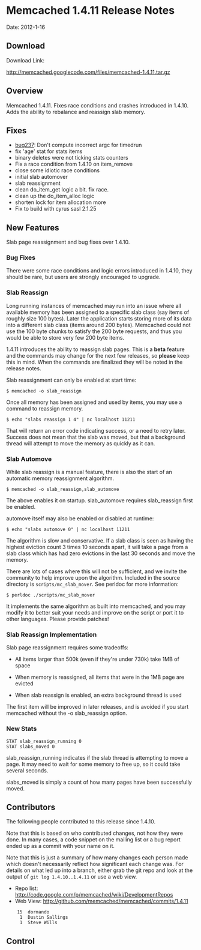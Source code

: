 # Memcached 1.4.11 Release Notes #

Date: 2012-1-16

## Download ##

Download Link:

http://memcached.googlecode.com/files/memcached-1.4.11.tar.gz


## Overview ##

Memcached 1.4.11. Fixes race conditions and crashes introduced in 1.4.10. Adds
the ability to rebalance and reassign slab memory.

## Fixes ##

  * [bug237](https://code.google.com/p/memcached/issues/detail?id=7): Don't compute incorrect argc for timedrun
  * fix 'age' stat for stats items
  * binary deletes were not ticking stats counters
  * Fix a race condition from 1.4.10 on item\_remove
  * close some idiotic race conditions
  * initial slab automover
  * slab reassignment
  * clean do\_item\_get logic a bit. fix race.
  * clean up the do\_item\_alloc logic
  * shorten lock for item allocation more
  * Fix to build with cyrus sasl 2.1.25


## New Features ##

Slab page reassignment and bug fixes over 1.4.10.

### Bug Fixes ###

There were some race conditions and logic errors introduced in 1.4.10, they
should be rare, but users are strongly encouraged to upgrade.

### Slab Reassign ###

Long running instances of memcached may run into an issue where all available
memory has been assigned to a specific slab class (say items of roughly size
100 bytes). Later the application starts storing more of its data into a
different slab class (items around 200 bytes). Memcached could not use the 100
byte chunks to satisfy the 200 byte requests, and thus you would be able to
store very few 200 byte items.

1.4.11 introduces the ability to reassign slab pages. This is a **beta** feature
and the commands may change for the next few releases, so **please** keep this
in mind. When the commands are finalized they will be noted in the release
notes.

Slab reassignment can only be enabled at start time:

`$ memcached -o slab_reassign`

Once all memory has been assigned and used by items, you may use a command to
reassign memory.

`$ echo "slabs reassign 1 4" | nc localhost 11211`

That will return an error code indicating success, or a need to retry later.
Success does not mean that the slab was moved, but that a background thread
will attempt to move the memory as quickly as it can.

### Slab Automove ###

While slab reassign is a manual feature, there is also the start of an
automatic memory reassignment algorithm.

`$ memcached -o slab_reassign,slab_automove`

The above enables it on startup. slab\_automove requires slab\_reassign first be
enabled.

automove itself may also be enabled or disabled at runtime:

`$ echo "slabs automove 0" | nc localhost 11211`

The algorithm is slow and conservative. If a slab class is seen as having the
highest eviction count 3 times 10 seconds apart, it will take a page from a
slab class which has had zero evictions in the last 30 seconds and move the
memory.

There are lots of cases where this will not be sufficient, and we invite the
community to help improve upon the algorithm. Included in the source directory
is `scripts/mc_slab_mover`. See perldoc for more information:

`$ perldoc ./scripts/mc_slab_mover`

It implements the same algorithm as built into memcached, and you may modify
it to better suit your needs and improve on the script or port it to other
languages. Please provide patches!

### Slab Reassign Implementation ###

Slab page reassignment requires some tradeoffs:

  * All items larger than 500k (even if they're under 730k) take 1MB of space

  * When memory is reassigned, all items that were in the 1MB page are evicted

  * When slab reassign is enabled, an extra background thread is used

The first item will be improved in later releases, and is avoided if you start
memcached without the -o slab\_reassign option.

### New Stats ###

```
STAT slab_reassign_running 0
STAT slabs_moved 0
```

slab\_reassign\_running indicates if the slab thread is attempting to move a
page. It may need to wait for some memory to free up, so it could take several
seconds.

slabs\_moved is simply a count of how many pages have been successfully moved.

## Contributors ##

The following people contributed to this release since 1.4.10.

Note that this is based on who contributed changes, not how they were
done.  In many cases, a code snippet on the mailing list or a bug
report ended up as a commit with your name on it.

Note that this is just a summary of how many changes each person made
which doesn't necessarily reflect how significant each change was.
For details on what led up into a branch, either grab the git repo and
look at the output of `git log 1.4.10..1.4.11` or use a web view.

  * Repo list:  http://code.google.com/p/memcached/wiki/DevelopmentRepos
  * Web View: http://github.com/memcached/memcached/commits/1.4.11

```
    15	dormando
     1	Dustin Sallings
     1	Steve Wills
```

## Control ##